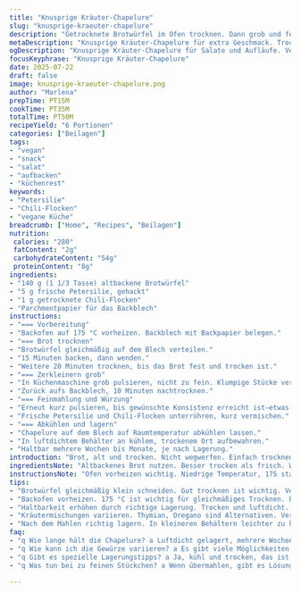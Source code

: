 ```yaml
---
title: "Knusprige Kräuter-Chapelure"
slug: "knusprige-kraeuter-chapelure"
description: "Getrocknete Brotwürfel im Ofen trocknen. Dann grob und fein mahlen. Neue Kräuter und Gewürze ersetzen Klassiker. Halbe Menge Brot und eine Prise Chili als Twist. Trocken lagern, luftdicht. Bis zu Wochen haltbar. Ideal als Topping, Panade, Füllung. Schnell, simpel. Nicht zu fein mahlen. Röstaromen, leicht würzig durch Chili. Nussfreie, vegane Zubereitung. Backzeit um wenige Minuten variieren. Kleine Schritte, große Wirkung. Nicht nur Paniermehl, sondern Geschmacksträger."
metaDescription: "Knusprige Kräuter-Chapelure für extra Geschmack. Trockene Brotwürfel, frische Kräuter, einfache Zubereitung ohne Öl. Ideal als Topping."
ogDescription: "Knusprige Kräuter-Chapelure für Salate und Aufläufe. Vegane Zubereitung mit altbackenem Brot. Ideal für extra Biss und Röstgeschmack."
focusKeyphrase: "Knusprige Kräuter-Chapelure"
date: 2025-07-22
draft: false
image: knusprige-kraeuter-chapelure.png
author: "Marlena"
prepTime: PT15M
cookTime: PT35M
totalTime: PT50M
recipeYield: "6 Portionen"
categories: ["Beilagen"]
tags:
- "vegan"
- "snack"
- "salat"
- "aufbacken"
- "küchenrest"
keywords:
- "Petersilie"
- "Chili-Flocken"
- "vegane Küche"
breadcrumb: ["Home", "Recipes", "Beilagen"]
nutrition: 
 calories: "280"
 fatContent: "2g"
 carbohydrateContent: "54g"
 proteinContent: "8g"
ingredients:
- "140 g (1 1/3 Tasse) altbackene Brotwürfel"
- "5 g frische Petersilie, gehackt"
- "1 g getrocknete Chili-Flocken"
- "Parchmentpapier für das Backblech"
instructions:
- "=== Vorbereitung"
- "Backofen auf 175 °C vorheizen. Backblech mit Backpapier belegen."
- "=== Brot trocknen"
- "Brotwürfel gleichmäßig auf dem Blech verteilen."
- "15 Minuten backen, dann wenden."
- "Weitere 20 Minuten trocknen, bis das Brot fest und trocken ist."
- "=== Zerkleinern grob"
- "In Küchenmaschine grob pulsieren, nicht zu fein. Klumpige Stücke vermeiden."
- "Zurück aufs Backblech, 10 Minuten nachtrocknen."
- "=== Feinmahlung und Würzung"
- "Erneut kurz pulsieren, bis gewünschte Konsistenz erreicht ist—etwas gröber als feines Mehl."
- "Frische Petersilie und Chili-Flocken unterrühren, kurz vermischen."
- "=== Abkühlen und lagern"
- "Chapelure auf dem Blech auf Raumtemperatur abkühlen lassen."
- "In luftdichtem Behälter an kühlem, trockenem Ort aufbewahren."
- "Haltbar mehrere Wochen bis Monate, je nach Lagerung."
introduction: "Brot, alt und trocken. Nicht wegwerfen. Einfach trocknen, mahlen, würzen. Petersilie frisch, Chili scharf. Geschmack reinbringen ohne Öl oder Eier. Kein Milch, keine Nüsse, Vegan. So simpel, so vielseitig. Knusprig. Trocken. Passt auf Salat, Auflauf, Gemüse. Röstet im Ofen schön. Drei Schritte, klar und reduziert. Etwas mehr Geduld beim Trocknen, danach schnell gemahlen. Luftdicht gelagert, lang haltbar. Mehr als nur Resteverwertung. Kräuter und Chili heben auf kleines Level. Nicht zu fein. Struktur behalten. Mehr als Paniermehl. Ein Hauch Würze, mehr Biss."
ingredientsNote: "Altbackenes Brot nutzen. Besser trocken als frisch. Weißbrot, Bauernbrot, egal. Wichtig: Kleine Würfel, damit sie gleichmäßig trocknen. Petersilie frisch hacken, nicht zu nass. Chili-Flocken sparsam, sonst dominiert. Frische Kräuter austauschbar etwa Thymian oder Oregano. Keine Öle oder Butter nötig, schmeckt trocken knusprig. Paprika oder Knoblauchpulver alternativ für Würze. Backpapier verhindert Anbrennen und vereinfacht Reinigung. Trocken lagern in Glas- oder Plastikbehälter, luftdicht. Nicht feucht werden lassen, sonst schimmelt es. Größe der Brotwürfel beeinflusst Trockenzeit, besser kleiner als zu groß. Zwischendurch wenden oder umschichten hilft für gleichmäßige Hitze."
instructionsNote: "Ofen vorheizen wichtig. Niedrige Temperatur, 175 statt 180 °C, damit Brot trocknet, aber nicht verbrennt. Nicht vergessen, Brot nach der Hälfte der Zeit wenden für gleichmäßige Bräunung. Ganz durch & durch trocknen, sonst bleibt feucht. Küchenmaschine immer nur kurz pulsieren, besser mehrere kurze als langes Mixen. Erst grob, dann fein. Zwischendrin wieder ins Backrohr für Nachtrocknung. Kräuter und Chili zuletzt unter mischen, sonst verbrennen sie. Abkühlen lassen, sonst Kondensation im Behälter. Trockenheit entscheidend für Haltbarkeit. Behälter gut verschließen. So powert man einfache Brotreste auf. Kalt, trocken, dunkel lagern. Bei Bedarf kleine Portionen abnehmen, Rest bleibt knackig. Ab und zu schütteln oder umrühren für Frische."
tips:
- "Brotwürfel gleichmäßig klein schneiden. Gut trocknen ist wichtig. Verwende altbackenes Brot. Weissbrot, Bauernbrot, alles geht. Petersilie frisch hacken. Mit trockenen Zutaten mischen. Nicht zu nass werden lassen. Chili im richtigen Mass, sonst brennt es. Behalte die Struktur. Grob mahlen, das macht's knusprig. Röstzeit perfektionieren. Wenn trocken, dann knusprig."
- "Backofen vorheizen. 175 °C ist wichtig für gleichmäßiges Trocknen. Brot nach der Hälfte der Zeit wenden. So bräunt es gleichmäßig. Nicht zu lange im Ofen lassen. Zehn Minuten nach dem ersten Mal nachtrocknen. Pulsieren, nicht alles auf einmal. Erster grob, dann feiner. Zu lange mixen ist nicht gut. Abkühlen lassen nach dem Mahlen. Kondensation muss vermieden werden."
- "Haltbarkeit erhöhen durch richtige Lagerung. Trocken und luftdicht. Glas- oder Plastikbehälter notwendig. Kühler, dunkler Ort ideal. Bei Bedarf Portionen entnehmen. Wenn nicht, bleibt der Rest knackig. Ab und zu umrühren hilft, die Frische zu bewahren. Vermeide Feuchtigkeit im Behälter. Schimmel ist das Gegenteil von lecker. Trockene Lage bevorzugen."
- "Kräutermischungen variieren. Thymian, Oregano sind Alternativen. Versuche auch Paprikapulver oder Knoblauchpulver. Diese geben einen anderen Geschmack. Mit verschiedenen Gewürzen experimentieren macht Spaß. Ebenfalls geeignet für andere Gerichte. Mach dich nicht fest. Ein bisschen Chili für die Würze. Mehr als einfaches Paniermehl, das ist wichtig."
- "Nach dem Mahlen richtig lagern. In kleineren Behältern leichter zu handhaben. Trockene, kleine Schritte entscheidend. Für die nächste Portion bereit sein, bevor man kombiniert. Das Ganze funktioniert nicht ohne Geduld. Kräuter erst zum Schluss unterrühren. Ansonsten verlieren sie das Aroma. Kleine Details können unterschiedlich wirken. Geschmack ist subjektiv, das ist wichtig."
faq:
- "q Wie lange hält die Chapelure? a Luftdicht gelagert, mehrere Wochen haltbar. Kühl und trocken. Bei Feuchtigkeit schimmelt es. Glas- oder Plastikbehälter sind ideal. Schütteln oder umrühren hilft für Frische."
- "q Wie kann ich die Gewürze variieren? a Es gibt viele Möglichkeiten. Thymian, Oregano. Paprika, Knoblauch dazugeben. Das sorgt für Abwechslung in Geschmack. Verwende frische, wenn möglich. Wichtig, sie nicht zu früh zuzufügen."
- "q Gibt es spezielle Lagerungstipps? a Ja, kühl und trocken, das ist entscheidend. Behälter gut verschließen. Keine Feuchtigkeit. Kleinere Portionsbehälter sind leichter zu handhaben. Schimmel muss unbedingt vermieden werden."
- "q Was tun bei zu feinen Stückchen? a Wenn übermahlen, gibt es Lösungen. Zurück ins Backrohr für Nachtrocknung. Mischen kann helfen. Wenn grob, bleibt der Biss dafür. Schon während des Mahlens kleine Anzeichen beachten."

---
```

